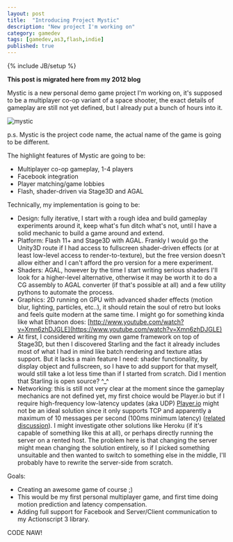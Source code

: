 ```yaml
---
layout: post
title:  "Introducing Project Mystic"
description: "New project I'm working on"
category: gamedev
tags: [gamedev,as3,flash,indie]
published: true
---
```


{% include JB/setup %}

**This post is migrated here from my 2012 blog**

Mystic is a new personal demo game project I'm working on, it's supposed to be a multiplayer co-op variant of a space shooter, the exact details of gameplay are still not yet defined, but I already put a bunch of hours into it.

![mystic]({{site.baseurl}}assets/photos/tumblr/mystic-1.jpg)

p.s. Mystic is the project code name, the actual name of the game is going to be different. 

The highlight features of Mystic are going to be:

* Multiplayer co-op gameplay, 1-4 players
* Facebook integration
* Player matching/game lobbies
* Flash, shader-driven via Stage3D and AGAL

Technically, my implementation is going to be:

* Design: fully iterative, I start with a rough idea and build gameplay experiments around it, keep what's fun ditch what's not, until I have a solid mechanic to build a game around and extend.
* Platform: Flash 11+ and Stage3D with AGAL. Frankly I would go the Unity3D route if I had access to fullscreen shader-driven effects (or at least low-level access to render-to-texture), but the free version doesn't allow either and I can't afford the pro version for a mere experiment.
* Shaders: AGAL, however by the time I start writing serious shaders I'll look for a higher-level alternative, otherwise it may be worth it to do a CG assembly to AGAL converter (if that's possible at all) and a few utility pythons to automate the process.
* Graphics: 2D running on GPU with advanced shader effects (motion blur, lighting, particles, etc..), it should retain the soul of retro but looks and feels quite modern at the same time. I might go for something kinda like what Ethanon does: [http://www.youtube.com/watch?v=Xmn6zhDJGLE](https://www.youtube.com/watch?v=Xmn6zhDJGLE)
* At first, I considered writing my own game framework on top of Stage3D, but then I discovered Starling and the fact it already includes most of what I had in mind like batch rendering and texture atlas support. But it lacks a main feature I need: shader functionality, by display object and fullscreen, so I have to add support for that myself, would still take a lot less time than if I started from scratch. Did I mention that Starling is open source? ^_^
* Networking: this is still not very clear at the moment since the gameplay mechanics are not defined yet, my first choice would be Player.io but if I require high-frequency low-latency updates (aka UDP) [Player.io](https://playerio.com/) might not be an ideal solution since it only supports TCP and apparently a maximum of 10 messages per second (100ms minimum latency) ([related discussion](http://playerio.com/forum/multiplayer/any-plans-for-udp-t34074)). I might investigate other solutions like Heroku (if it's capable of something like this at all), or perhaps directly running the server on a rented host. The problem here is that changing the server might mean changing the solution entirely, so if I picked something unsuitable and then wanted to switch to something else in the middle, I'll probably have to rewrite the server-side from scratch.

Goals:

* Creating an awesome game of course ;)
* This would be my first personal multiplayer game, and first time doing motion prediction and latency compensation.
* Adding full support for Facebook and Server/Client communication to my Actionscript 3 library.

CODE NAW!
